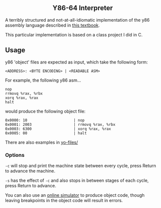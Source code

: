 <p align="center">
    <h2 align="center">Y86-64 Interpreter</h2>
</p>

A terribly structured and not-at-all-idiomatic implementation of the y86 assembly language described in [this textbook](https://csapp.cs.cmu.edu/).  

This particular implementation is based on a class project I did in C.

## Usage
y86 'object' files are expected as input, which take the following form:
```
<ADDRESS>: <BYTE ENCODING> | <READABLE ASM>
```
For example, the following y86 asm...  
```
nop
rrmovq %rax, %rbx
xorq %rax, %rax
halt
```
would produce the following object file:  
```
0x0000: 10                     | nop
0x0001: 2003                   | rrmovq %rax, %rbx
0x0003: 6300                   | xorq %rax, %rax
0x0005: 00                     | halt
```
There are also examples in [yo-files/](/yo-files)

### Options
`-c` will stop and print the machine state between every cycle, press Return to advance the machine.

`-s` has the effect of `-c` and also stops in between stages of each cycle, press Return to advance.

You can also use an [online simulator](https://boginw.github.io/js-y86-64/) to produce object code, though leaving breakpoints in the object code will result in errors.  

